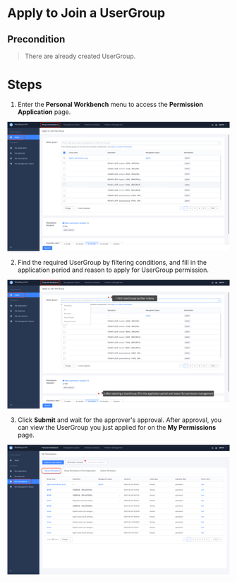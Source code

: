 # Apply to Join a UserGroup

## Precondition 

> There are already created UserGroup.

# Steps 

1. Enter the **Personal Workbench** menu to access the **Permission Application** page.

![image-20220920215627816](ApplyToGroups/image-20220920215627816.png)

2. Find the required UserGroup by filtering conditions, and fill in the application period and reason to apply for UserGroup permission.

![image-20220920220540000](ApplyToGroups/image-20220920220540000.png)

3. Click **Submit** and wait for the approver's approval. After approval, you can view the UserGroup you just applied for on the **My Permissions** page.

![image-20220921104038611](ApplyToGroups/image-20220921104038611.png)